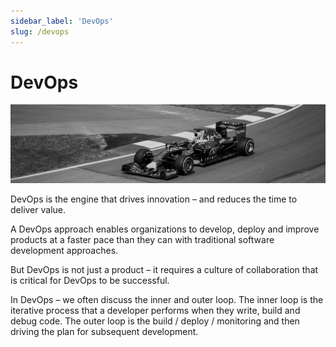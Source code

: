 ```yaml
---
sidebar_label: 'DevOps'
slug: /devops
---
```


# DevOps
 
![](images/11-devops.png)

DevOps is the engine that drives innovation – and reduces the time to deliver value.

A DevOps approach enables organizations to develop, deploy and improve products at a faster pace than they can with traditional software development approaches.

But DevOps is not just a product – it requires a culture of collaboration that is critical for DevOps to be successful.

In DevOps – we often discuss the inner and outer loop. The inner loop is the iterative process that a developer performs when they write, build and debug code. The outer loop is the build / deploy / monitoring and then driving the plan for subsequent development.
